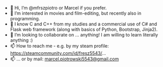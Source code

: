 - 👋 Hi, I’m @mfrszpiotro or Marcel if you prefer.
- 👀 I’m interested in movies and film-editing, but recently also in programming.
- 🌱 I know C and C++ from my studies and a commercial use of C# and Flask web framework (along with basics of Python, Bootstrap, Jinja2).
- 💞️ I’m looking to collaborate on ... anything! I am willing to learn literally anything :)
- 📫 How to reach me - e.g. by my steam profile: https://steamcommunity.com/id/fresz5543/...
- 📫 ... or by mail: marcel.piotrowski5543@gmail.com

<!---
mfrszpiotro/mfrszpiotro is a ✨ special ✨ repository because its `README.md` (this file) appears on your GitHub profile.
You can click the Preview link to take a look at your changes.
--->
